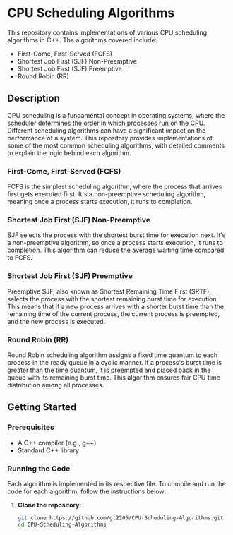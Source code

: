 # CPU Scheduling Algorithms

This repository contains implementations of various CPU scheduling algorithms in C++. The algorithms covered include:

- First-Come, First-Served (FCFS)
- Shortest Job First (SJF) Non-Preemptive
- Shortest Job First (SJF) Preemptive
- Round Robin (RR)

## Description

CPU scheduling is a fundamental concept in operating systems, where the scheduler determines the order in which processes run on the CPU. Different scheduling algorithms can have a significant impact on the performance of a system. This repository provides implementations of some of the most common scheduling algorithms, with detailed comments to explain the logic behind each algorithm.

### First-Come, First-Served (FCFS)

FCFS is the simplest scheduling algorithm, where the process that arrives first gets executed first. It's a non-preemptive scheduling algorithm, meaning once a process starts execution, it runs to completion.

### Shortest Job First (SJF) Non-Preemptive

SJF selects the process with the shortest burst time for execution next. It's a non-preemptive algorithm, so once a process starts execution, it runs to completion. This algorithm can reduce the average waiting time compared to FCFS.

### Shortest Job First (SJF) Preemptive

Preemptive SJF, also known as Shortest Remaining Time First (SRTF), selects the process with the shortest remaining burst time for execution. This means that if a new process arrives with a shorter burst time than the remaining time of the current process, the current process is preempted, and the new process is executed.

### Round Robin (RR)

Round Robin scheduling algorithm assigns a fixed time quantum to each process in the ready queue in a cyclic manner. If a process's burst time is greater than the time quantum, it is preempted and placed back in the queue with its remaining burst time. This algorithm ensures fair CPU time distribution among all processes.

## Getting Started

### Prerequisites

- A C++ compiler (e.g., g++)
- Standard C++ library

### Running the Code

Each algorithm is implemented in its respective file. To compile and run the code for each algorithm, follow the instructions below:

1. **Clone the repository:**

   ```bash
   git clone https://github.com/gt2205/CPU-Scheduling-Algorithms.git
   cd CPU-Scheduling-Algorithms
